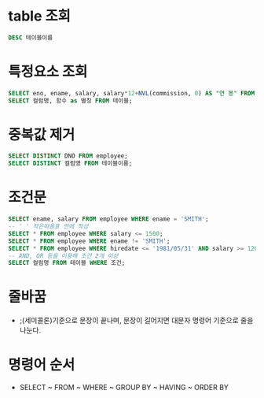 # table 조회
```sql
DESC 테이블이름
```

# 특정요소 조회
```sql
SELECT eno, ename, salary, salary*12+NVL(commission, 0) AS "연 봉" FROM employee;
SELECT 컬럼명, 함수 as 별칭 FROM 테이블;
```

# 중복값 제거
```sql
SELECT DISTINCT DNO FROM employee;
SELECT DISTINCT 컬럼명 FROM 테이블이름;
```

# 조건문
```sql
SELECT ename, salary FROM employee WHERE ename = 'SMITH';
-- ' ' 작은따옴표 안에 작성  
SELECT * FROM employee WHERE salary <= 1500;
SELECT * FROM employee WHERE ename != 'SMITH';
SELECT * FROM employee WHERE hiredate <= '1981/05/31' AND salary >= 1200;
-- AND, OR 등을 이용해 조건 2개 이상
SELECT 컬럼명 FROM 테이블 WHERE 조건;
```

# 줄바꿈
 * ;(세미콜론)기준으로 문장이 끝나며, 문장이 길어지면 대문자 명령어 기준으로 줄을 나눈다.


# 명령어 순서
 * SELECT ~ FROM ~ WHERE ~ GROUP BY ~ HAVING ~ ORDER BY